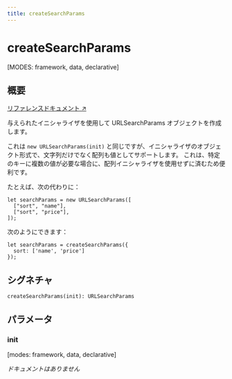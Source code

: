 ```yaml
---
title: createSearchParams
---
```


# createSearchParams

[MODES: framework, data, declarative]

## 概要

[リファレンスドキュメント ↗](https://api.reactrouter.com/v7/functions/react_router.createSearchParams.html)

与えられたイニシャライザを使用して URLSearchParams オブジェクトを作成します。

これは `new URLSearchParams(init)` と同じですが、イニシャライザのオブジェクト形式で、文字列だけでなく配列も値としてサポートします。 これは、特定のキーに複数の値が必要な場合に、配列イニシャライザを使用せずに済むため便利です。

たとえば、次の代わりに：

```tsx
let searchParams = new URLSearchParams([
  ["sort", "name"],
  ["sort", "price"],
]);
```

次のようにできます：

```
let searchParams = createSearchParams({
  sort: ['name', 'price']
});
```

## シグネチャ

```tsx
createSearchParams(init): URLSearchParams
```

## パラメータ

### init

[modes: framework, data, declarative]

_ドキュメントはありません_

